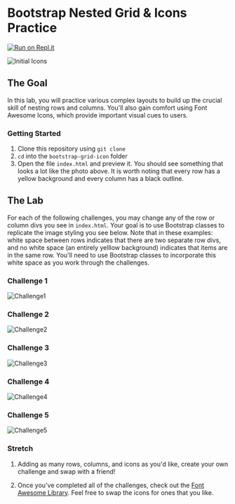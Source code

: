# Bootstrap Nested Grid & Icons Practice

[![Run on Repl.it](https://repl.it/badge/github/upperlinecode/bootstrap-grid-icon-practice)](https://repl.it/github/upperlinecode/bootstrap-grid-icon-practice)

![Initial Icons](https://raw.githubusercontent.com/upperlinecode/bootstrap-grid-icon-practice/main/icons_start.png)

## The Goal
In this lab, you will practice various complex layouts to build up the crucial skill of nesting rows and columns. You'll also gain comfort using Font Awesome Icons, which provide important visual cues to users.

### Getting Started

1. Clone this repository using `git clone`
2. `cd` into the `bootstrap-grid-icon` folder
3. Open the file `index.html` and preview it. You should see something that looks a lot like the photo above. It is worth noting that every row has a yellow background and every column has a black outline.

## The Lab
For each of the following challenges, you may change any of the row or column divs you see in `index.html`. Your goal is to use Bootstrap classes to replicate the image styling you see below. Note that in these examples: white space between rows indicates that there are two separate row divs, and no white space (an entirely yelllow background) indicates that items are in the same row. You'll need to use Bootstrap classes to incorporate this white space as you work through the challenges. 

### Challenge 1
![Challenge1](https://raw.githubusercontent.com/upperlinecode/bootstrap-grid-icon-practice/main/challenge1.png)
### Challenge 2
![Challenge2](https://raw.githubusercontent.com/upperlinecode/bootstrap-grid-icon-practice/main/challenge2.png)
### Challenge 3
![Challenge3](https://raw.githubusercontent.com/upperlinecode/bootstrap-grid-icon-practice/main/challenge3.png)
### Challenge 4
![Challenge4](https://raw.githubusercontent.com/upperlinecode/bootstrap-grid-icon-practice/main/challenge4.png)
### Challenge 5
![Challenge5](https://raw.githubusercontent.com/upperlinecode/bootstrap-grid-icon-practice/main/challenge5.png)

### Stretch
1. Adding as many rows, columns, and icons as you'd like, create your own challenge and swap with a friend!

2. Once you've completed all of the challenges, check out the <a href="https://fontawesome.com/icons?d=gallery&m=free">Font Awesome Library</a>. Feel free to swap the icons for ones that you like. 

